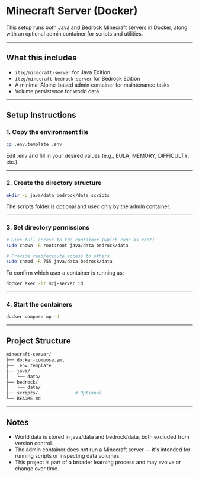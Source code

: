 # Minecraft Server (Docker)

This setup runs both Java and Bedrock Minecraft servers in Docker, along with an optional admin container for scripts and utilities.

---

## What this includes

- `itzg/minecraft-server` for Java Edition
- `itzg/minecraft-bedrock-server` for Bedrock Edition
- A minimal Alpine-based admin container for maintenance tasks
- Volume persistence for world data

---

## Setup Instructions

### 1. Copy the environment file

```bash
cp .env.template .env
```
Edit .env and fill in your desired values (e.g., EULA, MEMORY, DIFFICULTY, etc.).

---

### 2. Create the directory structure
```bash
mkdir -p java/data bedrock/data scripts
```
The scripts folder is optional and used only by the admin container.

---

### 3. Set directory permissions
```bash
# Give full access to the container (which runs as root)
sudo chown -R root:root java/data bedrock/data

# Provide read/execute access to others
sudo chmod -R 755 java/data bedrock/data
```

To confirm which user a container is running as:
```bash
docker exec -it mcj-server id
```

---

### 4. Start the containers
```bash
docker compose up -d
```

---

## Project Structure
```bash
minecraft-server/
├── docker-compose.yml
├── .env.template
├── java/
│   └── data/
├── bedrock/
│   └── data/
├── scripts/              # Optional
└── README.md
```

---

## Notes
- World data is stored in java/data and bedrock/data, both excluded from version control.
- The admin container does not run a Minecraft server — it's intended for running scripts or inspecting data volumes.
- This project is part of a broader learning process and may evolve or change over time.
